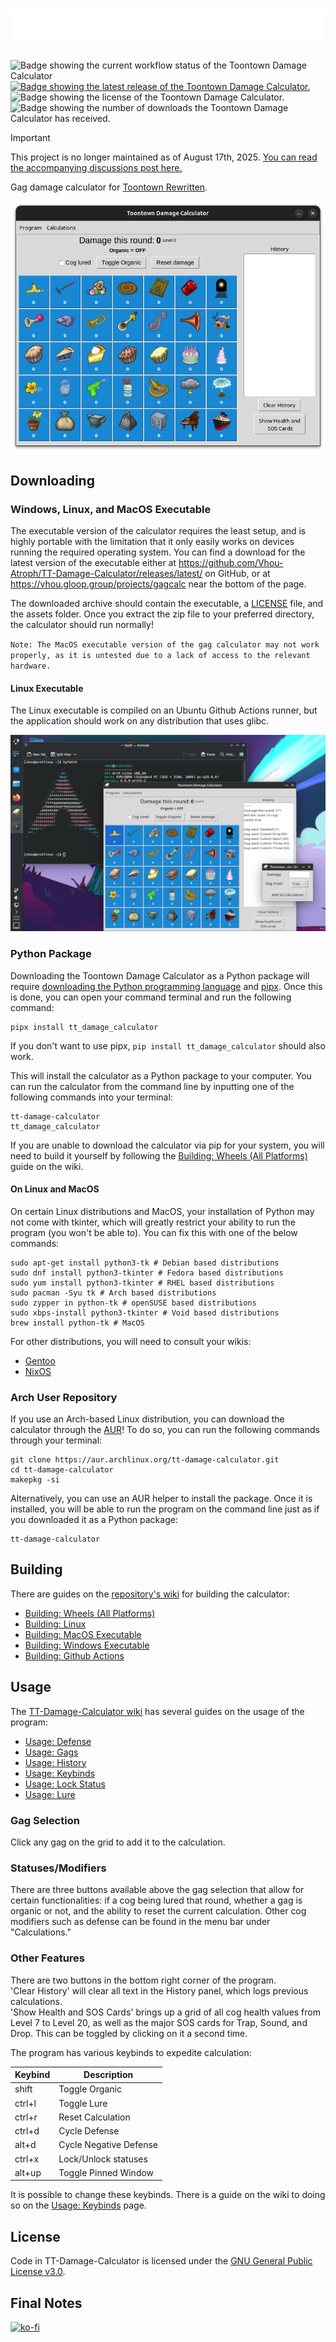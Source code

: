 # ![TT-Damage-Calculator](wiki/headerfooter.png)

![Badge showing the current workflow status of the Toontown Damage Calculator](https://img.shields.io/github/actions/workflow/status/Vhou-Atroph/TT-Damage-Calculator/ci.yml) [![Badge showing the latest release of the Toontown Damage Calculator.](https://img.shields.io/github/v/release/Vhou-Atroph/TT-Damage-Calculator)](https://github.com/Vhou-Atroph/TT-Damage-Calculator/releases/latest) ![Badge showing the license of the Toontown Damage Calculator.](https://img.shields.io/github/license/Vhou-Atroph/TT-Damage-Calculator) ![Badge showing the number of downloads the Toontown Damage Calculator has received.](https://img.shields.io/github/downloads/Vhou-Atroph/TT-Damage-Calculator/total)

> [!IMPORTANT]
> This project is no longer maintained as of August 17th, 2025. [You can read the accompanying discussions post here.](https://github.com/Vhou-Atroph/TT-Damage-Calculator/discussions/21#discussioncomment-14120237)

 Gag damage calculator for [Toontown Rewritten](https://toontownrewritten.com/).

![The Program](wiki/preview.png)

## Downloading

### Windows, Linux, and MacOS Executable

The executable version of the calculator requires the least setup, and is highly portable with the limitation that it only easily works on devices running the required operating system. You can find a download for the latest version of the executable either at <https://github.com/Vhou-Atroph/TT-Damage-Calculator/releases/latest/> on GitHub, or at <https://vhou.gloop.group/projects/gagcalc> near the bottom of the page.

The downloaded archive should contain the executable, a [LICENSE](LICENSE) file, and the assets folder. Once you extract the zip file to your preferred directory, the calculator should run normally!

`Note: The MacOS executable version of the gag calculator may not work properly, as it is untested due to a lack of access to the relevant hardware.`

#### Linux Executable

The Linux executable is compiled on an Ubuntu Github Actions runner, but the application should work on any distribution that uses glibc.

![TT-Damage-Calculator running on Arch Linux](wiki/arch.png)

### Python Package

Downloading the Toontown Damage Calculator as a Python package will require [downloading the Python programming language](https://www.python.org/downloads/) and [pipx](https://pipx.pypa.io/stable/installation/). Once this is done, you can open your command terminal and run the following command:

```shell
pipx install tt_damage_calculator
```

If you don't want to use pipx, `pip install tt_damage_calculator` should also work.

This will install the calculator as a Python package to your computer. You can run the calculator from the command line by inputting one of the following commands into your terminal:

```shell
tt-damage-calculator
tt_damage_calculator
```

If you are unable to download the calculator via pip for your system, you will need to build it yourself by following the [Building: Wheels (All Platforms)](https://github.com/Vhou-Atroph/TT-Damage-Calculator/wiki/Building:-Wheels-(All-Platforms)) guide on the wiki.

#### On Linux and MacOS

On certain Linux distributions and MacOS, your installation of Python may not come with tkinter, which will greatly restrict your ability to run the program (you won't be able to). You can fix this with one of the below commands:

```shell
sudo apt-get install python3-tk # Debian based distributions
sudo dnf install python3-tkinter # Fedora based distributions
sudo yum install python3-tkinter # RHEL based distributions
sudo pacman -Syu tk # Arch based distributions
sudo zypper in python-tk # openSUSE based distributions
sudo xbps-install python3-tkinter # Void based distributions
brew install python-tk # MacOS
```

For other distributions, you will need to consult your wikis:

- [Gentoo](https://wiki.gentoo.org/wiki/Tkinter)
- [NixOS](https://nixos.wiki/wiki/Python)

### Arch User Repository

If you use an Arch-based Linux distribution, you can download the calculator through the [AUR](https://aur.archlinux.org/)! To do so, you can run the following commands through your terminal:

```shell
git clone https://aur.archlinux.org/tt-damage-calculator.git
cd tt-damage-calculator
makepkg -si
```

Alternatively, you can use an AUR helper to install the package. Once it is installed, you will be able to run the program on the command line just as if you downloaded it as a Python package:

```shell
tt-damage-calculator
```

## Building

There are guides on the [repository's wiki](https://github.com/Vhou-Atroph/TT-Damage-Calculator/wiki) for building the calculator:

- [Building: Wheels (All Platforms)](https://github.com/Vhou-Atroph/TT-Damage-Calculator/wiki/Building:-Wheels-(All-Platforms))
- [Building: Linux](https://github.com/Vhou-Atroph/TT-Damage-Calculator/wiki/Building:-Linux)
- [Building: MacOS Executable](https://github.com/Vhou-Atroph/TT-Damage-Calculator/wiki/Building:-MacOS-Executable)
- [Building: Windows Executable](https://github.com/Vhou-Atroph/TT-Damage-Calculator/wiki/Building:-Windows-Executable)
- [Building: Github Actions](https://github.com/Vhou-Atroph/TT-Damage-Calculator/wiki/Building:-Github-Actions)

## Usage

The [TT-Damage-Calculator wiki](https://github.com/Vhou-Atroph/TT-Damage-Calculator/wiki) has several guides on the usage of the program:

- [Usage: Defense](https://github.com/Vhou-Atroph/TT-Damage-Calculator/wiki/Usage:-Defense)
- [Usage: Gags](https://github.com/Vhou-Atroph/TT-Damage-Calculator/wiki/Usage:-Gags)
- [Usage: History](https://github.com/Vhou-Atroph/TT-Damage-Calculator/wiki/Usage:-History)
- [Usage: Keybinds](https://github.com/Vhou-Atroph/TT-Damage-Calculator/wiki/Usage:-Keybinds)
- [Usage: Lock Status](https://github.com/Vhou-Atroph/TT-Damage-Calculator/wiki/Usage:-Lock-Status)
- [Usage: Lure](https://github.com/Vhou-Atroph/TT-Damage-Calculator/wiki/Usage:-Lure)

### Gag Selection

Click any gag on the grid to add it to the calculation.

### Statuses/Modifiers

There are three buttons available above the gag selection that allow for certain functionalities: if a cog being lured that round, whether a gag is organic or not, and the ability to reset the current calculation. Other cog modifiers such as defense can be found in the menu bar under "Calculations."

### Other Features

There are two buttons in the bottom right corner of the program.  
'Clear History' will clear all text in the History panel, which logs previous calculations.  
'Show Health and SOS Cards' brings up a grid of all cog health values from Level 7 to Level 20, as well as the major SOS cards for Trap, Sound, and Drop. This can be toggled by clicking on it a second time.

The program has various keybinds to expedite calculation:

| Keybind     | Description             |
| ----------- | ----------------------- |
| shift       | Toggle Organic          |
| ctrl+l      | Toggle Lure             |
| ctrl+r      | Reset  Calculation      |
| ctrl+d      | Cycle  Defense          |
| alt+d       | Cycle  Negative Defense |
| ctrl+x      | Lock/Unlock statuses    |
| alt+up      | Toggle Pinned Window    |

It is possible to change these keybinds. There is a guide on the wiki to doing so on the [Usage: Keybinds](https://github.com/Vhou-Atroph/TT-Damage-Calculator/wiki/Usage:-Keybinds#editing-a-keybind) page.

## License

Code in TT-Damage-Calculator is licensed under the [GNU General Public License v3.0](/LICENSE).

## Final Notes

[![ko-fi](https://ko-fi.com/img/githubbutton_sm.svg)](https://ko-fi.com/I2I65IWZG)
